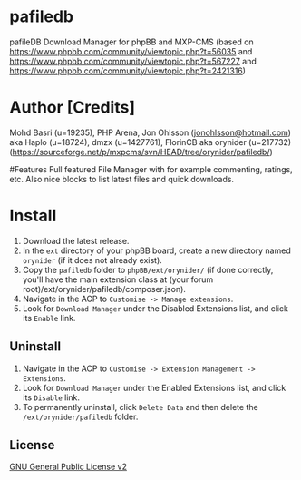 # pafiledb 
pafileDB Download Manager for phpBB and MXP-CMS
(based on https://www.phpbb.com/community/viewtopic.php?t=56035 
and https://www.phpbb.com/community/viewtopic.php?t=567227
and https://www.phpbb.com/community/viewtopic.php?t=2421316)
# Author [Credits]
Mohd Basri (u=19235), PHP Arena, Jon Ohlsson (jonohlsson@hotmail.com) aka Haplo (u=18724), dmzx (u=1427761), FlorinCB aka orynider (u=217732)
(https://sourceforge.net/p/mxpcms/svn/HEAD/tree/orynider/pafiledb/)

#Features 
Full featured File Manager with for example commenting, ratings, etc. Also nice blocks to list latest files and quick downloads.


# Install
1. Download the latest release.
2. In the `ext` directory of your phpBB board, create a new directory named `orynider` (if it does not already exist).
3. Copy the `pafiledb` folder to `phpBB/ext/orynider/` (if done correctly, you'll have the main extension class at (your forum root)/ext/orynider/pafiledb/composer.json).
4. Navigate in the ACP to `Customise -> Manage extensions`.
5. Look for `Download Manager` under the Disabled Extensions list, and click its `Enable` link.

## Uninstall
1. Navigate in the ACP to `Customise -> Extension Management -> Extensions`.
2. Look for `Download Manager` under the Enabled Extensions list, and click its `Disable` link.
3. To permanently uninstall, click `Delete Data` and then delete the `/ext/orynider/pafiledb` folder.

## License
[GNU General Public License v2](http://opensource.org/licenses/GPL-2.0)

